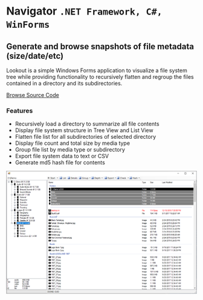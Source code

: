 # Navigator `.NET Framework, C#, WinForms`

## Generate and browse snapshots of file metadata (size/date/etc)

Lookout is a simple Windows Forms application to visualize a file system tree while providing functionality to recursively flatten and regroup the files contained in a directory and its subdirectories.

[Browse Source Code](../../Expedition.Win.NavTree)

### Features

* Recursively load a directory to summarize all file contents
* Display file system structure in Tree View and List View
* Flatten file list for all subdirectories of selected directory
* Display file count and total size by media type
* Group file list by media type or subdirectory
* Export file system data to text or CSV
* Generate md5 hash file for contents

![Navigator](./Main.png)
